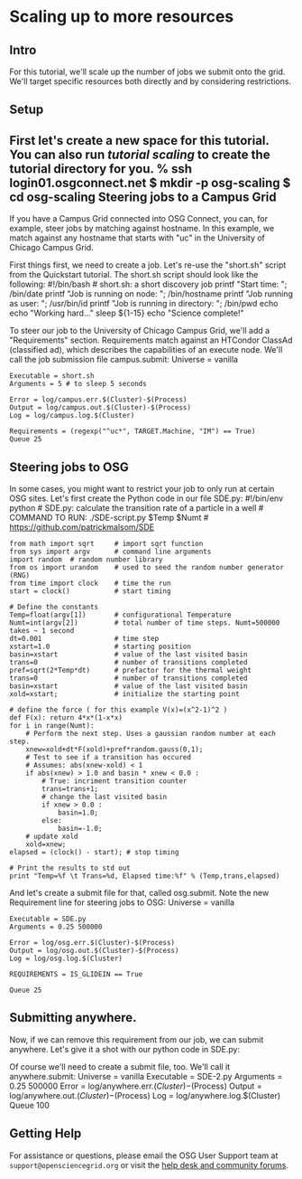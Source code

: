 Scaling up to more resources
==================================================

Intro
-----
For this tutorial, we'll scale up the number of jobs we submit onto the grid. We'll target specific resources both directly and by considering restrictions.

Setup
-----
First let's create a new space for this tutorial. You can also run *tutorial scaling* to create the tutorial directory for you.
	% ssh login01.osgconnect.net
	$ mkdir -p osg-scaling
	$ cd osg-scaling
Steering jobs to a Campus Grid
------------------------------
If you have a Campus Grid connected into OSG Connect, you can, for example, steer jobs by matching against hostname. In this example, we match against any hostname that starts with "uc" in the University of Chicago Campus Grid. 

First things first, we need to create a job. Let's re-use the "short.sh" script from the Quickstart tutorial. The short.sh script should look like the following:
	#!/bin/bash
	# short.sh: a short discovery job
	printf "Start time: "; /bin/date
	printf "Job is running on node: "; /bin/hostname
	printf "Job running as user: "; /usr/bin/id
	printf "Job is running in directory: "; /bin/pwd
	echo
	echo "Working hard..."
	sleep ${1-15}
	echo "Science complete!"

To steer our job to the University of Chicago Campus Grid, we'll add a "Requirements" section. Requirements match against an HTCondor ClassAd (classified ad), which describes the capabilities of an execute node. We'll call the job submission file campus.submit: 
	Universe = vanilla
	
	Executable = short.sh
	Arguments = 5 # to sleep 5 seconds
	
	Error = log/campus.err.$(Cluster)-$(Process)
	Output = log/campus.out.$(Cluster)-$(Process)
	Log = log/campus.log.$(Cluster)
	
	Requirements = (regexp("^uc*", TARGET.Machine, "IM") == True)
	Queue 25

Steering jobs to OSG
--------------------
In some cases, you might want to restrict your job to only run at certain OSG sites. Let's first create the Python code in our file SDE.py:
	#!/bin/env python
	# SDE.py: calculate the transition rate of a particle in a well
	# COMMAND TO RUN: ./SDE-script.py $Temp $Numt
	# https://github.com/patrickmalsom/SDE
	
	from math import sqrt     # import sqrt function
	from sys import argv      # command line arguments
	import random  # random number library
	from os import urandom    # used to seed the random number generator (RNG)
	from time import clock    # time the run
	start = clock()           # start timing
	
	# Define the constants
	Temp=float(argv[1])       # configurational Temperature
	Numt=int(argv[2])         # total number of time steps. Numt=500000 takes ~ 1 second
	dt=0.001                  # time step
	xstart=1.0                # starting position
	basin=xstart              # value of the last visited basin
	trans=0                   # number of transitions completed
	pref=sqrt(2*Temp*dt)      # prefactor for the thermal weight
	trans=0                   # number of transitions completed
	basin=xstart              # value of the last visited basin
	xold=xstart;              # initialize the starting point
	
	# define the force ( for this example V(x)=(x^2-1)^2 )
	def F(x): return 4*x*(1-x*x)
	for i in range(Numt):
	    # Perform the next step. Uses a gaussian random number at each step.
	    xnew=xold+dt*F(xold)+pref*random.gauss(0,1);
	    # Test to see if a transition has occured
	    # Assumes: abs(xnew-xold) < 1
	    if abs(xnew) > 1.0 and basin * xnew < 0.0 :
	        # True: incriment transition counter
	        trans=trans+1;
	        # change the last visited basin
	        if xnew > 0.0 :
	            basin=1.0;
	        else:
	            basin=-1.0;
	    # update xold
	    xold=xnew;
	elapsed = (clock() - start); # stop timing
	
	# Print the results to std out
	print "Temp=%f \t Trans=%d, Elapsed time:%f" % (Temp,trans,elapsed)
And let's create a submit file for that, called osg.submit. Note the new Requirement line for steering jobs to OSG:
	Universe = vanilla
	
	Executable = SDE.py
	Arguments = 0.25 500000
	
	Error = log/osg.err.$(Cluster)-$(Process)
	Output = log/osg.out.$(Cluster)-$(Process)
	Log = log/osg.log.$(Cluster)
	
	REQUIREMENTS = IS_GLIDEIN == True
	
	Queue 25
Submitting anywhere.
-------------------
Now, if we can remove this requirement from our job, we can submit anywhere. Let's give it a shot with our python code in SDE.py:

Of course we'll need to create a submit file, too. We'll call it anywhere.submit:
	Universe = vanilla
	Executable = SDE-2.py
	Arguments = 0.25 500000
	Error = log/anywhere.err.$(Cluster)-$(Process)
	Output = log/anywhere.out.$(Cluster)-$(Process)
	Log = log/anywhere.log.$(Cluster)
	Queue 100

## Getting Help
For assistance or questions, please email the OSG User Support team  at `support@opensciencegrid.org` or visit the [help desk and community forums](http://support.opensciencegrid.org).
